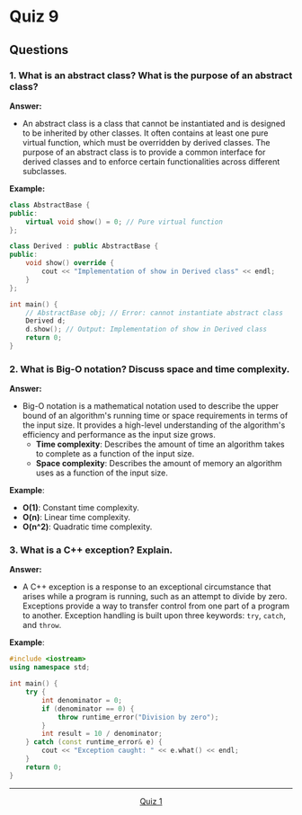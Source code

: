 # Quiz 9

## Questions 

### **1. What is an abstract class? What is the purpose of an abstract class?**
**Answer:**
- An abstract class is a class that cannot be instantiated and is designed to be inherited by other classes. It often contains at least one pure virtual function, which must be overridden by derived classes. The purpose of an abstract class is to provide a common interface for derived classes and to enforce certain functionalities across different subclasses.

**Example:**
```c++
class AbstractBase {
public:
    virtual void show() = 0; // Pure virtual function
};

class Derived : public AbstractBase {
public:
    void show() override {
        cout << "Implementation of show in Derived class" << endl;
    }
};

int main() {
    // AbstractBase obj; // Error: cannot instantiate abstract class
    Derived d;
    d.show(); // Output: Implementation of show in Derived class
    return 0;
}
```
### **2. What is Big-O notation? Discuss space and time complexity.**
**Answer:**
- Big-O notation is a mathematical notation used to describe the upper bound of an algorithm's running time or space requirements in terms of the input size. It provides a high-level understanding of the algorithm's efficiency and performance as the input size grows.
  - **Time complexity**: Describes the amount of time an algorithm takes to complete as a function of the input size.
  - **Space complexity**: Describes the amount of memory an algorithm uses as a function of the input size.
    
**Example**:
- **O(1)**: Constant time complexity.
- **O(n)**: Linear time complexity.
- **O(n^2)**: Quadratic time complexity.

### **3. What is a C++ exception? Explain.**
**Answer:**
- A C++ exception is a response to an exceptional circumstance that arises while a program is running, such as an attempt to divide by zero. Exceptions provide a way to transfer control from one part of a program to another. Exception handling is built upon three keywords: `try`, `catch`, and `throw`.

**Example**:
```c++
#include <iostream>
using namespace std;

int main() {
    try {
        int denominator = 0;
        if (denominator == 0) {
            throw runtime_error("Division by zero");
        }
        int result = 10 / denominator;
    } catch (const runtime_error& e) {
        cout << "Exception caught: " << e.what() << endl;
    }
    return 0;
}
```
---

<p align= "center">
  <a href="https://github.com/MarkShinozaki/CPTS122-DataStructures/tree/Quizzes/Quiz%201">Quiz 1</a>
</p>
























